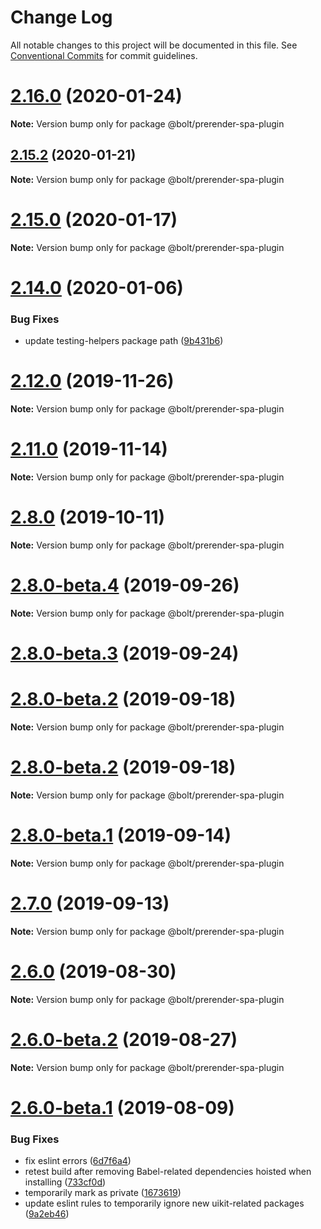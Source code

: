 # Change Log

All notable changes to this project will be documented in this file.
See [Conventional Commits](https://conventionalcommits.org) for commit guidelines.

# [2.16.0](https://github.com/chrisvfritz/prerender-spa-plugin/compare/v2.15.2...v2.16.0) (2020-01-24)

**Note:** Version bump only for package @bolt/prerender-spa-plugin





## [2.15.2](https://github.com/chrisvfritz/prerender-spa-plugin/compare/v2.15.1...v2.15.2) (2020-01-21)

**Note:** Version bump only for package @bolt/prerender-spa-plugin





# [2.15.0](https://github.com/chrisvfritz/prerender-spa-plugin/compare/v2.14.3...v2.15.0) (2020-01-17)

**Note:** Version bump only for package @bolt/prerender-spa-plugin





# [2.14.0](https://github.com/chrisvfritz/prerender-spa-plugin/compare/v2.13.3...v2.14.0) (2020-01-06)


### Bug Fixes

* update testing-helpers package path ([9b431b6](https://github.com/chrisvfritz/prerender-spa-plugin/commit/9b431b6))





# [2.12.0](https://github.com/chrisvfritz/prerender-spa-plugin/compare/v2.11.4...v2.12.0) (2019-11-26)

**Note:** Version bump only for package @bolt/prerender-spa-plugin





# [2.11.0](https://github.com/chrisvfritz/prerender-spa-plugin/compare/v2.10.0...v2.11.0) (2019-11-14)

**Note:** Version bump only for package @bolt/prerender-spa-plugin





# [2.8.0](https://github.com/chrisvfritz/prerender-spa-plugin/compare/v2.8.0-beta.6...v2.8.0) (2019-10-11)

**Note:** Version bump only for package @bolt/prerender-spa-plugin





# [2.8.0-beta.4](https://github.com/chrisvfritz/prerender-spa-plugin/compare/v2.8.0-beta.3...v2.8.0-beta.4) (2019-09-26)

**Note:** Version bump only for package @bolt/prerender-spa-plugin





# [2.8.0-beta.3](https://github.com/chrisvfritz/prerender-spa-plugin/compare/v2.7.1...v2.8.0-beta.3) (2019-09-24)



# [2.8.0-beta.2](https://github.com/chrisvfritz/prerender-spa-plugin/compare/v2.7.0...v2.8.0-beta.2) (2019-09-18)

**Note:** Version bump only for package @bolt/prerender-spa-plugin





# [2.8.0-beta.2](https://github.com/chrisvfritz/prerender-spa-plugin/compare/v2.7.0...v2.8.0-beta.2) (2019-09-18)

**Note:** Version bump only for package @bolt/prerender-spa-plugin





# [2.8.0-beta.1](https://github.com/chrisvfritz/prerender-spa-plugin/compare/v2.7.0...v2.8.0-beta.1) (2019-09-14)

**Note:** Version bump only for package @bolt/prerender-spa-plugin





# [2.7.0](https://github.com/chrisvfritz/prerender-spa-plugin/compare/v2.6.0...v2.7.0) (2019-09-13)

**Note:** Version bump only for package @bolt/prerender-spa-plugin





# [2.6.0](https://github.com/chrisvfritz/prerender-spa-plugin/compare/v2.6.0-beta.2...v2.6.0) (2019-08-30)

**Note:** Version bump only for package @bolt/prerender-spa-plugin





# [2.6.0-beta.2](https://github.com/chrisvfritz/prerender-spa-plugin/compare/v2.6.0-beta.1...v2.6.0-beta.2) (2019-08-27)

**Note:** Version bump only for package @bolt/prerender-spa-plugin





# [2.6.0-beta.1](https://github.com/chrisvfritz/prerender-spa-plugin/compare/v2.5.6...v2.6.0-beta.1) (2019-08-09)


### Bug Fixes

* fix eslint errors ([6d7f6a4](https://github.com/chrisvfritz/prerender-spa-plugin/commit/6d7f6a4))
* retest build after removing Babel-related dependencies hoisted when installing ([733cf0d](https://github.com/chrisvfritz/prerender-spa-plugin/commit/733cf0d))
* temporarily mark as private ([1673619](https://github.com/chrisvfritz/prerender-spa-plugin/commit/1673619))
* update eslint rules to temporarily ignore new uikit-related packages ([9a2eb46](https://github.com/chrisvfritz/prerender-spa-plugin/commit/9a2eb46))
